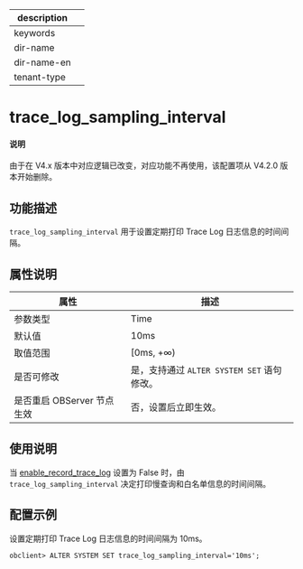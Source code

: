 |description||
|---|---|
|keywords||
|dir-name||
|dir-name-en||
|tenant-type||

# trace_log_sampling_interval

<main id="notice" type='explain'>
<h4>说明</h4>
<p>由于在 V4.x 版本中对应逻辑已改变，对应功能不再使用，该配置项从 V4.2.0 版本开始删除。</p>
</main>

## 功能描述

`trace_log_sampling_interval` 用于设置定期打印 Trace Log 日志信息的时间间隔。

## 属性说明

|   **属性**   |   **描述** |
|--------------|------------|
| 参数类型      | Time       |
| 默认值        | 10ms       |
| 取值范围      | [0ms, +∞) |
| 是否可修改    | 是，支持通过 `ALTER SYSTEM SET` 语句修改。|
| 是否重启 OBServer 节点生效 | 否，设置后立即生效。          |

## 使用说明

当 [enable_record_trace_log](../300.cluster-level-configuration-items/7900.enable_record_trace_log.md) 设置为 False 时，由 `trace_log_sampling_interval` 决定打印慢查询和白名单信息的时间间隔。

## 配置示例

设置定期打印 Trace Log 日志信息的时间间隔为 10ms。

```shell
obclient> ALTER SYSTEM SET trace_log_sampling_interval='10ms';
```